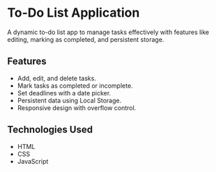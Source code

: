 # To-Do List Application

A dynamic to-do list app to manage tasks effectively with features like editing, marking as completed, and persistent storage.

## Features
- Add, edit, and delete tasks.
- Mark tasks as completed or incomplete.
- Set deadlines with a date picker.
- Persistent data using Local Storage.
- Responsive design with overflow control.

## Technologies Used
- HTML
- CSS
- JavaScript
